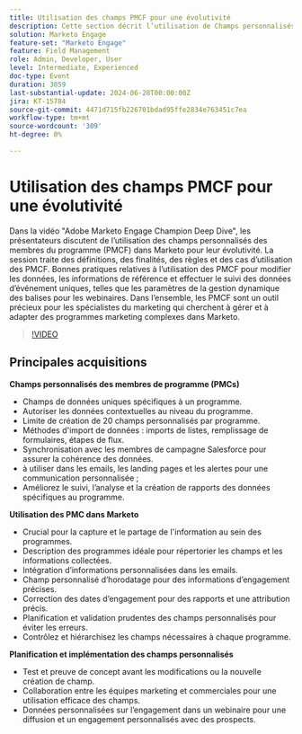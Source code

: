 ```yaml
---
title: Utilisation des champs PMCF pour une évolutivité
description: Cette section décrit l’utilisation de Champs personnalisés des membres de programme (PMCF) dans Marketo à des fins d’évolutivité. La session traite des définitions, des finalités, des règles et des cas d’utilisation des PMCF. Bonnes pratiques relatives à l’utilisation des PMCF pour modifier les données, les informations de référence et effectuer le suivi des données d’événement uniques, telles que les paramètres de la gestion dynamique des balises pour les webinaires. Dans l’ensemble, les PMCF sont un outil précieux pour les spécialistes du marketing qui cherchent à gérer et à adapter des programmes marketing complexes dans Marketo.
solution: Marketo Engage
feature-set: "Marketo Engage"
feature: Field Management
role: Admin, Developer, User
level: Intermediate, Experienced
doc-type: Event
duration: 3059
last-substantial-update: 2024-06-28T00:00:00Z
jira: KT-15784
source-git-commit: 4471d715fb226701bdad95ffe2834e763451c7ea
workflow-type: tm+mt
source-wordcount: '309'
ht-degree: 0%

---
```



# Utilisation des champs PMCF pour une évolutivité

Dans la vidéo &quot;Adobe Marketo Engage Champion Deep Dive&quot;, les présentateurs discutent de l’utilisation des champs personnalisés des membres du programme (PMCF) dans Marketo pour leur évolutivité. La session traite des définitions, des finalités, des règles et des cas d’utilisation des PMCF. Bonnes pratiques relatives à l’utilisation des PMCF pour modifier les données, les informations de référence et effectuer le suivi des données d’événement uniques, telles que les paramètres de la gestion dynamique des balises pour les webinaires. Dans l’ensemble, les PMCF sont un outil précieux pour les spécialistes du marketing qui cherchent à gérer et à adapter des programmes marketing complexes dans Marketo.

>[!VIDEO](https://video.tv.adobe.com/v/3430531/?learn=on)

## Principales acquisitions

**Champs personnalisés des membres de programme (PMCs)**

* Champs de données uniques spécifiques à un programme.
* Autoriser les données contextuelles au niveau du programme.
* Limite de création de 20 champs personnalisés par programme.
* Méthodes d&#39;import de données : imports de listes, remplissage de formulaires, étapes de flux.
* Synchronisation avec les membres de campagne Salesforce pour assurer la cohérence des données.
* à utiliser dans les emails, les landing pages et les alertes pour une communication personnalisée ;
* Améliorez le suivi, l’analyse et la création de rapports des données spécifiques au programme.

**Utilisation des PMC dans Marketo**

* Crucial pour la capture et le partage de l&#39;information au sein des programmes.
* Description des programmes idéale pour répertorier les champs et les informations collectées.
* Intégration d’informations personnalisées dans les emails.
* Champ personnalisé d’horodatage pour des informations d’engagement précises.
* Correction des dates d’engagement pour des rapports et une attribution précis.
* Planification et validation prudentes des champs personnalisés pour éviter les erreurs.
* Contrôlez et hiérarchisez les champs nécessaires à chaque programme.

**Planification et implémentation des champs personnalisés**

* Test et preuve de concept avant les modifications ou la nouvelle création de champ.
* Collaboration entre les équipes marketing et commerciales pour une utilisation efficace des champs.
* Données personnalisées sur l’engagement dans un webinaire pour une diffusion et un engagement personnalisés avec des prospects.